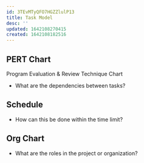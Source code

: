 ```yaml
---
id: 3TEvMTyQFO7HGZZlulP13
title: Task Model
desc: ''
updated: 1642108270415
created: 1642108182516
---
```


## PERT Chart
Program Evaluation & Review Technique Chart
- What are the dependencies between tasks?

## Schedule
- How can this be done within the time limit?

## Org Chart
- What are the roles in the project or organization?